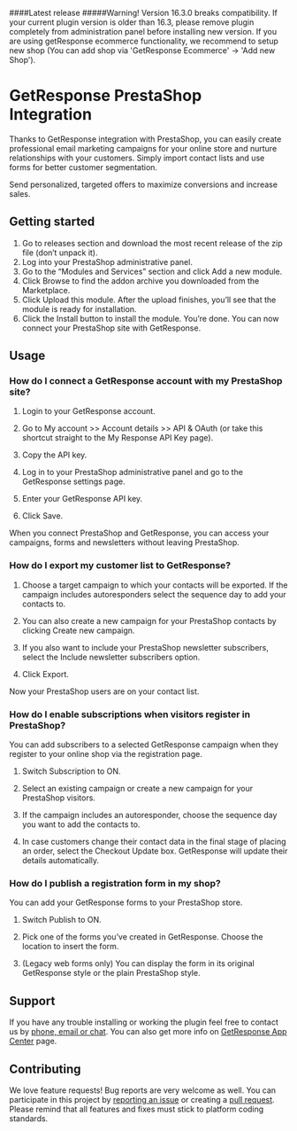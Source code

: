 ####Latest release
#####Warning! Version 16.3.0 breaks compatibility. If your current plugin version is older than 16.3, please remove plugin completely from administration panel before installing new version. 
If you are using getResponse ecommerce functionality, we recommend to setup new shop (You can add shop via 'GetResponse Ecommerce' -> 'Add new Shop').

# GetResponse PrestaShop Integration

Thanks to GetResponse integration with PrestaShop, you can easily create professional email marketing campaigns for your online store and nurture relationships with your customers. Simply import contact lists and use forms for better customer segmentation.

Send personalized, targeted offers to maximize conversions and increase sales.

## Getting started

1. Go to releases section and download the most recent release of the zip file (don’t unpack it).
2. Log into your PrestaShop administrative panel.
3. Go to the “Modules and Services” section and click Add a new module.
4. Click Browse to find the addon archive you downloaded from the Marketplace.
5. Click Upload this module.
After the upload finishes, you’ll see that the module is ready for installation.
6. Click the Install button to install the module.
You’re done. You can now connect your PrestaShop site with GetResponse.

## Usage

### How do I connect a GetResponse account with my PrestaShop site?

1. Login to your GetResponse account.

2. Go to My account >> Account details >> API & OAuth (or take this shortcut straight to the My Response API Key page).

3. Copy the API key.

4. Log in to your PrestaShop administrative panel and go to the GetResponse settings page.

5. Enter your GetResponse API key.

6. Click Save.

When you connect PrestaShop and GetResponse, you can access your campaigns, forms and newsletters without leaving PrestaShop.

### How do I export my customer list to GetResponse?

1. Choose a target campaign to which your contacts will be exported.
If the campaign includes autoresponders select the sequence day to add your contacts to.

2. You can also create a new campaign for your PrestaShop contacts by clicking Create new campaign.

3. If you also want to include your PrestaShop newsletter subscribers, select the Include newsletter subscribers option.

4. Click Export.

Now your PrestaShop users are on your contact list.

 

### How do I enable subscriptions when visitors register in PrestaShop?

You can add subscribers to a selected GetResponse campaign when they register to your online shop via the registration page.

1. Switch Subscription to ON.

2. Select an existing campaign or create a new campaign for your PrestaShop visitors.

3. If the campaign includes an autoresponder, choose the sequence day you want to add the contacts to.

4. In case customers change their contact data in the final stage of placing an order, select the Checkout Update box. GetResponse will update their details automatically.
 

### How do I publish a registration form in my shop?

You can add your GetResponse forms to your PrestaShop store.

1. Switch Publish to ON.

2. Pick one of the forms you’ve created in GetResponse.
Choose the location to insert the form.

3. (Legacy web forms only) You can display the form in its original GetResponse style or the plain PrestaShop style.
 
## Support

If you have any trouble installing or working the plugin feel free to contact us by [phone, email or chat](https://support.getresponse.com/). You can also get more info on [GetResponse App Center](https://connect.getresponse.com/) page.

## Contributing

We love feature requests! Bug reports are very welcome as well. You can participate in this project by [reporting an issue](https://github.com/GetResponse/PrestaShop/issues) or creating a [pull request](https://github.com/GetResponse/PrestaShop/pulls). Please remind that all features and fixes must stick to platform coding standards.
